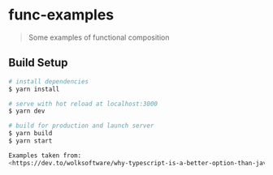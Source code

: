 # func-examples

> Some examples of functional composition

## Build Setup

``` bash
# install dependencies
$ yarn install

# serve with hot reload at localhost:3000
$ yarn dev

# build for production and launch server
$ yarn build
$ yarn start

Examples taken from: 
<https://dev.to/wolksoftware/why-typescript-is-a-better-option-than-javascript-when-it-comes-to-functional-programming-3mp0>